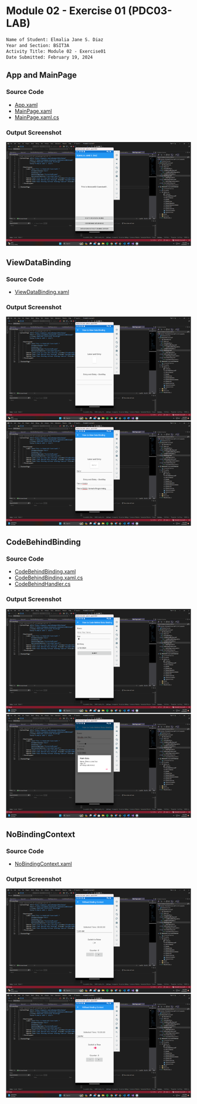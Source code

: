 # Module 02 - Exercise 01 (PDC03-LAB)

    Name of Student: Elmalia Jane S. Diaz
    Year and Section: BSIT3A
    Activity Title: Module 02 - Exercise01
    Date Submitted: February 19, 2024
    
## App and MainPage
### Source Code
- [App.xaml](Module02-Exercise01/Module02-Exercise01/App.xaml)
- [MainPage.xaml](Module02-Exercise01/Module02-Exercise01/MainPage.xaml)
- [MainPage.xaml.cs](Module02-Exercise01/Module02-Exercise01/MainPage.xaml.cs)
### Output Screenshot
![Main Page](Screenshots/MainPage.png)

## ViewDataBinding
### Source Code
- [ViewDataBinding.xaml](Module02-Exercise01/Module02-Exercise01/ViewDataBinding.xaml)
### Output Screenshot
![View Data Binding 1](Screenshots/ViewDataBinding-1.png)
![View Data Binding 2](Screenshots/ViewDataBinding-2.png)

## CodeBehindBinding
### Source Code
- [CodeBehindBinding.xaml](Module02-Exercise01/Module02-Exercise01/CodeBehindBinding.xaml)
- [CodeBehindBinding.xaml.cs](Module02-Exercise01/Module02-Exercise01/CodeBehindBinding.xaml.cs)
- [CodeBehindHandler.cs](Module02-Exercise01/Module02-Exercise01/CodeBehindHandler.cs)
### Output Screenshot
![Code Behind Binding 1](Screenshots/CodeBehindBinding-1.png)
![Code Behind Binding 2](Screenshots/CodeBehindBinding-2.png)

## NoBindingContext
### Source Code
- [NoBindingContext.xaml](Module02-Exercise01/Module02-Exercise01/NoBindingContext.xaml)
### Output Screenshot
![No Binding Context 1](Screenshots/NoBindingContext-1.png)
![No Binding Context 2](Screenshots/NoBindingContext-2.png)